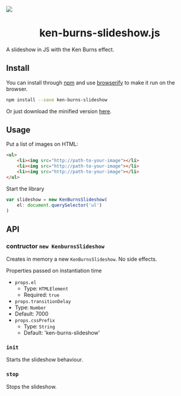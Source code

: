 <img src="http://rawgit.com/caiogondim/ken-burns-slideshow/master/img/logo/logo.svg">

<h1 align="center">ken-burns-slideshow.js</h1>

A slideshow in JS with the Ken Burns effect.

## Install

You can install through [npm](//npmjs.com) and use [browserify](//browserify.org) to make it run on the browser.
```bash
npm install --save ken-burns-slideshow
```

Or just download the minified version
[here](https://raw.githubusercontent.com/caiogondim/ken-burns-slideshow/master/dist/ken-burns-slideshow.global.min.js).

## Usage

Put a list of images on HTML:
```html
<ul>
    <li><img src="http://path-to-your-image"></li>
    <li><img src="http://path-to-your-image"></li>
    <li><img src="http://path-to-your-image"></li>
</ul>
```

Start the library
```javascript
var slideshow = new KenBurnsSlideshow(
    el: document.querySelector('ul')
)
```

## API

### contructor `new KenburnsSlideshow`

Creates in memory a new `KenBurnsSlideshow`. No side effects.

Properties passed on instantiation time

- `props.el`
  - Type: `HTMLElement`
  - Required: `true`
- `props.transitionDelay`
 - Type: `Number`
 - Default: 7000
- `props.cssPrefix`
  - Type: `String`
  - Default: 'ken-burns-slideshow'

### `init`

Starts the slideshow behaviour.

### `stop`

Stops the slideshow.
